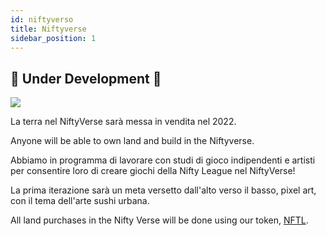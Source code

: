 ```yaml
---
id: niftyverso
title: Niftyverse
sidebar_position: 1
---
```


## 🚧 Under Development 🚧

![](/img/niftyverse-snarfy.gif)

La terra nel NiftyVerse sarà messa in vendita nel 2022.

Anyone will be able to own land and build in the Niftyverse.

Abbiamo in programma di lavorare con studi di gioco indipendenti e artisti per consentire loro di creare giochi della Nifty League nel NiftyVerse!

La prima iterazione sarà un meta versetto dall'alto verso il basso, pixel art, con il tema dell'arte sushi urbana.

All land purchases in the Nifty Verse will be done using our token, [NFTL](https://docs.niftyleague.com/overview/nftl/overview).

